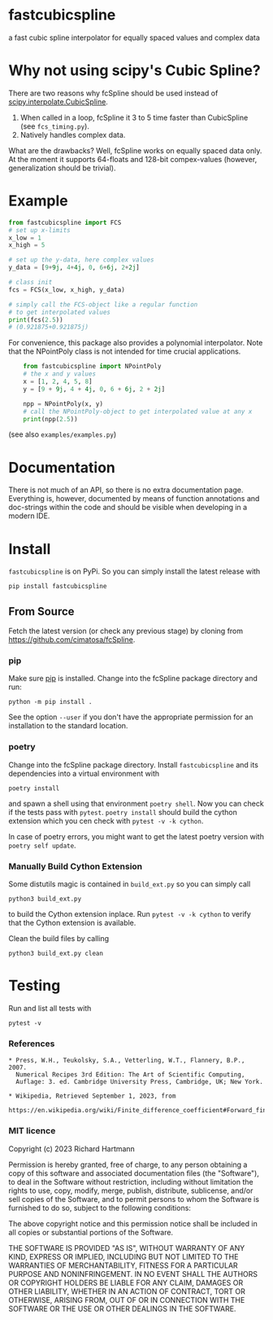 # fastcubicspline
a fast cubic spline interpolator for equally spaced values and complex data

# Why not using scipy's Cubic Spline?

There are two reasons why fcSpline should be used instead 
of [scipy.interpolate.CubicSpline](https://docs.scipy.org/doc/scipy/reference/generated/scipy.interpolate.CubicSpline.html#scipy.interpolate.CubicSpline).

1) When called in a loop, fcSpline it 3 to 5 time faster than CubicSpline (see `fcs_timing.py`).
2) Natively handles complex data.

What are the drawbacks? Well, fcSpline works on equally spaced data only.
At the moment it supports 64-floats and 128-bit compex-values 
(however, generalization should be trivial).

# Example

```python
from fastcubicspline import FCS
# set up x-limits
x_low = 1
x_high = 5

# set up the y-data, here complex values
y_data = [9+9j, 4+4j, 0, 6+6j, 2+2j]

# class init
fcs = FCS(x_low, x_high, y_data)

# simply call the FCS-object like a regular function
# to get interpolated values
print(fcs(2.5))
# (0.921875+0.921875j)
```

For convenience, this package also provides a polynomial interpolator.
Note that the NPointPoly class is not intended for time crucial applications.
```python
    from fastcubicspline import NPointPoly
    # the x and y values
    x = [1, 2, 4, 5, 8]
    y = [9 + 9j, 4 + 4j, 0, 6 + 6j, 2 + 2j]

    npp = NPointPoly(x, y)
    # call the NPointPoly-object to get interpolated value at any x
    print(npp(2.5))
```

(see also `examples/examples.py`)

# Documentation

There is not much of an API, so there is no extra documentation page.
Everything is, however, documented by means of function annotations and doc-strings
within the code and should be visible when developing in a modern IDE.


# Install

`fastcubicspline` is on PyPi. So you can simply install the latest release with

    pip install fastcubicspline

## From Source

Fetch the latest version (or check any previous stage) 
by cloning from https://github.com/cimatosa/fcSpline.

### pip

Make sure [pip](https://pip.pypa.io/en/stable/installation/) is installed.
Change into the fcSpline package directory and run:

    python -m pip install .

See the option `--user` if you don't have the appropriate permission
for an installation to the standard location.

### poetry

Change into the fcSpline package directory.
Install `fastcubicspline` and its dependencies into a virtual environment with

    poetry install

and spawn a shell using that environment `poetry shell`.
Now you can check if the tests pass with `pytest`.
`poetry install` should build the cython extension which you cen check with `pytest -v -k cython`. 

In case of poetry errors, you might want to get the latest poetry version
with `poetry self update`.

### Manually Build Cython Extension

Some distutils magic is contained in `build_ext.py` so you can simply call

    python3 build_ext.py

to build the Cython extension inplace.
Run `pytest -v -k cython` to verify that the Cython extension is available.

Clean the build files by calling

    python3 build_ext.py clean


# Testing

Run and list all tests with

    pytest -v

### References

    * Press, W.H., Teukolsky, S.A., Vetterling, W.T., Flannery, B.P., 2007.
      Numerical Recipes 3rd Edition: The Art of Scientific Computing,
      Auflage: 3. ed. Cambridge University Press, Cambridge, UK; New York.

    * Wikipedia, Retrieved September 1, 2023, from 
      https://en.wikipedia.org/wiki/Finite_difference_coefficient#Forward_finite_difference

### MIT licence
Copyright (c) 2023 Richard Hartmann

Permission is hereby granted, free of charge, to any person obtaining a copy
of this software and associated documentation files (the "Software"), to deal
in the Software without restriction, including without limitation the rights
to use, copy, modify, merge, publish, distribute, sublicense, and/or sell
copies of the Software, and to permit persons to whom the Software is
furnished to do so, subject to the following conditions:

The above copyright notice and this permission notice shall be included in all
copies or substantial portions of the Software.

THE SOFTWARE IS PROVIDED "AS IS", WITHOUT WARRANTY OF ANY KIND, EXPRESS OR
IMPLIED, INCLUDING BUT NOT LIMITED TO THE WARRANTIES OF MERCHANTABILITY,
FITNESS FOR A PARTICULAR PURPOSE AND NONINFRINGEMENT. IN NO EVENT SHALL THE
AUTHORS OR COPYRIGHT HOLDERS BE LIABLE FOR ANY CLAIM, DAMAGES OR OTHER
LIABILITY, WHETHER IN AN ACTION OF CONTRACT, TORT OR OTHERWISE, ARISING FROM,
OUT OF OR IN CONNECTION WITH THE SOFTWARE OR THE USE OR OTHER DEALINGS IN THE
SOFTWARE.

